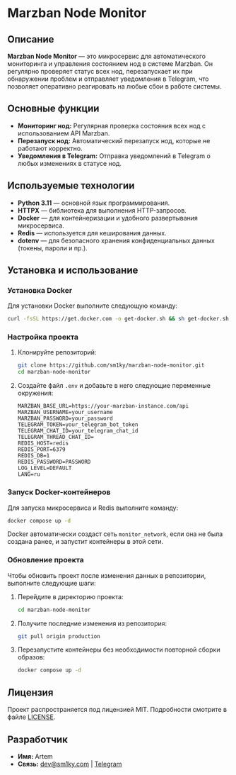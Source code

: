 
# Marzban Node Monitor

## Описание

**Marzban Node Monitor** — это микросервис для автоматического мониторинга и управления состоянием нод в системе Marzban. Он регулярно проверяет статус всех нод, перезапускает их при обнаружении проблем и отправляет уведомления в Telegram, что позволяет оперативно реагировать на любые сбои в работе системы.

## Основные функции

- **Мониторинг нод:** Регулярная проверка состояния всех нод с использованием API Marzban.
- **Перезапуск нод:** Автоматический перезапуск нод, которые не работают корректно.
- **Уведомления в Telegram:** Отправка уведомлений в Telegram о любых изменениях в статусе нод.

## Используемые технологии

- **Python 3.11** — основной язык программирования.
- **HTTPX** — библиотека для выполнения HTTP-запросов.
- **Docker** — для контейнеризации и удобного развертывания микросервиса.
- **Redis** — используется для кеширования данных.
- **dotenv** — для безопасного хранения конфиденциальных данных (токены, пароли и пр.).

## Установка и использование

### Установка Docker

Для установки Docker выполните следующую команду:

```bash
curl -fsSL https://get.docker.com -o get-docker.sh && sh get-docker.sh
```

### Настройка проекта

1. Клонируйте репозиторий:
    ```bash
    git clone https://github.com/sm1ky/marzban-node-monitor.git
    cd marzban-node-monitor
    ```

2. Создайте файл `.env` и добавьте в него следующие переменные окружения:

    ```env
    MARZBAN_BASE_URL=https://your-marzban-instance.com/api
    MARZBAN_USERNAME=your_username
    MARZBAN_PASSWORD=your_password
    TELEGRAM_TOKEN=your_telegram_bot_token
    TELEGRAM_CHAT_ID=your_telegram_chat_id
    TELEGRAM_THREAD_CHAT_ID=
    REDIS_HOST=redis
    REDIS_PORT=6379
    REDIS_DB=1
    REDIS_PASSWORD=PASSWORD
    LOG_LEVEL=DEFAULT
    LANG=ru
    ```

### Запуск Docker-контейнеров

Для запуска микросервиса и Redis выполните команду:

```bash
docker compose up -d
```

Docker автоматически создаст сеть `monitor_network`, если она не была создана ранее, и запустит контейнеры в этой сети.

### Обновление проекта

Чтобы обновить проект после изменения данных в репозитории, выполните следующие шаги:

1. Перейдите в директорию проекта:
    ```bash
    cd marzban-node-monitor
    ```

2. Получите последние изменения из репозитория:
    ```bash
    git pull origin production
    ```

3. Перезапустите контейнеры без необходимости повторной сборки образов:
    ```bash
    docker compose up -d
    ```

## Лицензия

Проект распространяется под лицензией MIT. Подробности смотрите в файле [LICENSE](./LICENSE).

## Разработчик

- **Имя:** Artem
- **Связь:** [dev@sm1ky.com](mailto:dev@sm1ky.com) | [Telegram](https://t.me/forests_vpn)
